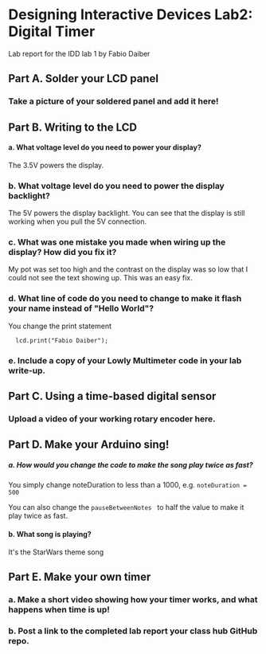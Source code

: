 # Designing Interactive Devices Lab2: Digital Timer

Lab report for the IDD lab 1 by Fabio Daiber

## Part A. Solder your LCD panel
### Take a picture of your soldered panel and add it here!

## Part B. Writing to the LCD
#### a. What voltage level do you need to power your display?

The 3.5V powers the display.

### b. What voltage level do you need to power the display backlight?

The 5V powers the display backlight. You can see that the display is still working when you pull the 5V connection.

### c. What was one mistake you made when wiring up the display? How did you fix it?

My pot was set too high and the contrast on the display was so low that I could not see the text showing up. This was an easy fix.

### d. What line of code do you need to change to make it flash your name instead of "Hello World"?

You change the print statement
```
  lcd.print("Fabio Daiber");
````

### e. Include a copy of your Lowly Multimeter code in your lab write-up.



## Part C. Using a time-based digital sensor
### Upload a video of your working rotary encoder here.

## Part D. Make your Arduino sing!
##### a. How would you change the code to make the song play twice as fast?

You simply change noteDuration to less than a 1000, e.g. 
```noteDuration = 500 ```

You can also change the ```pauseBetweenNotes ```
to half the value to make it play twice as fast.

#### b. What song is playing?

It's the StarWars theme song


## Part E. Make your own timer
### a. Make a short video showing how your timer works, and what happens when time is up!

### b. Post a link to the completed lab report your class hub GitHub repo.
